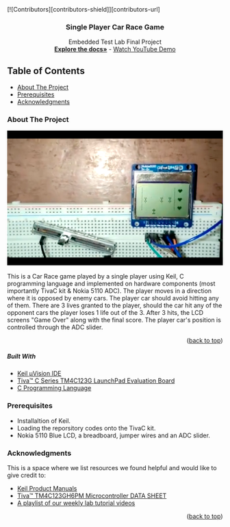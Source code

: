 <div id="top"></div>
[![Contributors][contributors-shield]][contributors-url]

<br />
<div align="center">
  <h3 align="center">Single Player Car Race Game</h3>
  <p align="center">
    Embedded Test Lab Final Project
<br />
    <a href="https://github.com/marsellino10/embedded-project/tree/main/embedded%20project"><strong>Explore the docs»</strong></a>
    -
    <a href="https://www.youtube.com/watch?v=ZlvuRH89MgA&ab_channel=ClaraRaef">Watch YouTube Demo</a>
  </p>
</div>


## Table of Contents
<ul>
    <li>
      <a href="#about-the-project">About The Project</a>
    </li>
    <li>
      <a href="#prerequisites">Prerequisites</a>
    </li>
    <li>
      <a href="#acknowledgments">Acknowledgments</a>
    </li>
</ul>


### About The Project

![Product Name Screen Shot](https://github.com/marsellino10/embedded-project/blob/main/Screen%20Shot%202022-05-20%20at%201.52.18%20AM.png)

This is a Car Race game played by a single player using Keil, C programming language and implemented on hardware components (most importantly TivaC kit & Nokia 5110 ADC). The player moves in a direction where it is opposed by enemy cars. The player car should avoid hitting any of them. There are 3 lives granted to the player, should the car hit any of the opponent cars the player loses 1 life out of the 3. After 3 hits, the LCD screens "Game Over" along with the final score. 
The player car's position is controlled through the ADC slider.


<p align="right">(<a href="#top">back to top</a>)</p>

##### Built With
* [Keil µVision IDE](https://www2.keil.com/mdk5/uvision/)
* [Tiva™ C Series TM4C123G LaunchPad Evaluation Board](https://www.ti.com/lit/spmu296)
* [C Programming Language](https://www.learn-c.org/)


### Prerequisites
* Installaltion of Keil.
* Loading the reporsitory codes onto the TivaC kit.
* Nokia 5110 Blue LCD, a breadboard, jumper wires and an ADC slider.


### Acknowledgments
This is a space where we list resources we found helpful and would like to give credit to:

* [Keil Product Manuals](https://www.keil.com/support/man/docs/uv4/)
* [Tiva™ TM4C123GH6PM Microcontroller DATA SHEET](chrome-extension://efaidnbmnnnibpcajpcglclefindmkaj/https://www.ti.com/lit/ds/spms376e/spms376e.pdf?ts=1652959781573)
* [A playlist of our weekly lab tutorial videos](https://youtube.com/playlist?list=PL8QIIvvGlfWB-Q_3aRYP_fuhROhXuZ6Ck](https://www.youtube.com/playlist?list=PL8QIIvvGlfWB-Q_3aRYP_fuhROhXuZ6Ck))

<p align="right">(<a href="#top">back to top</a>)</p>

[contributors-shield]: https://img.shields.io/badge/contributors-6-blue
[contributors-url]: https://github.com/marsellino10/embedded-project/graphs/contributors
